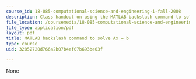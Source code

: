```yaml
---
course_id: 18-085-computational-science-and-engineering-i-fall-2008
description: Class handout on using the MATLAB backslash command to solve Ax = b.
file_location: /coursemedia/18-085-computational-science-and-engineering-i-fall-2008/32852720d766a2b07b4ef07b693be03f_backslash.pdf
file_type: application/pdf
layout: pdf
title: MATLAB backslash command to solve Ax = b
type: course
uid: 32852720d766a2b07b4ef07b693be03f

---
```

None